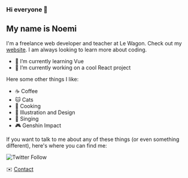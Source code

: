 ### Hi everyone 👋
## My name is Noemi
I'm a freelance web developer and teacher at Le Wagon. Check out my [website](https://www.noemi-ashizuka.com/).
I am always looking to learn more about coding. 
- 🌱 I’m currently learning Vue
- 🔭 I’m currently working on a cool React project

Here some other things I like:
- ☕️ Coffee
- 🐱 Cats
- 🍳 Cooking
- 🎨 Illustration and Design
- 🎼 Singing
- 🎮 Genshin Impact

If you want to talk to me about any of these things (or even something different), here's where you can find me: 

![Twitter Follow](https://img.shields.io/twitter/follow/Noepi_?style=social)

✉️ [Contact](https://www.noemi-ashizuka.com/contact)

<!--
**noemi-ashizuka/noemi-ashizuka** is a ✨ _special_ ✨ repository because its `README.md` (this file) appears on your GitHub profile.

Here are some ideas to get you started:

- 🔭 I’m currently working on ...
- 🌱 I’m currently learning ...
- 👯 I’m looking to collaborate on ...
- 🤔 I’m looking for help with ...
- 💬 Ask me about ...
- 📫 How to reach me: ...
- 😄 Pronouns: ...
- ⚡ Fun fact: ...
-->
